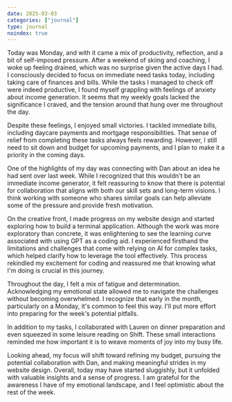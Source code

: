 ```yaml
---
date: 2025-03-03
categories: ["journal"]
type: journal
noindex: true
---
```


Today was Monday, and with it came a mix of productivity, reflection, and a bit of self-imposed pressure. After a weekend of skiing and coaching, I woke up feeling drained, which was no surprise given the active days I had. I consciously decided to focus on immediate need tasks today, including taking care of finances and bills. While the tasks I managed to check off were indeed productive, I found myself grappling with feelings of anxiety about income generation. It seems that my weekly goals lacked the significance I craved, and the tension around that hung over me throughout the day.

Despite these feelings, I enjoyed small victories. I tackled immediate bills, including daycare payments and mortgage responsibilities. That sense of relief from completing these tasks always feels rewarding. However, I still need to sit down and budget for upcoming payments, and I plan to make it a priority in the coming days.

One of the highlights of my day was connecting with Dan about an idea he had sent over last week. While I recognized that this wouldn't be an immediate income generator, it felt reassuring to know that there is potential for collaboration that aligns with both our skill sets and long-term visions. I think working with someone who shares similar goals can help alleviate some of the pressure and provide fresh motivation.

On the creative front, I made progress on my website design and started exploring how to build a terminal application. Although the work was more exploratory than concrete, it was enlightening to see the learning curve associated with using GPT as a coding aid. I experienced firsthand the limitations and challenges that come with relying on AI for complex tasks, which helped clarify how to leverage the tool effectively. This process rekindled my excitement for coding and reassured me that knowing what I'm doing is crucial in this journey.

Throughout the day, I felt a mix of fatigue and determination. Acknowledging my emotional state allowed me to navigate the challenges without becoming overwhelmed. I recognize that early in the month, particularly on a Monday, it's common to feel this way. I'll put more effort into preparing for the week's potential pitfalls.

In addition to my tasks, I collaborated with Lauren on dinner preparation and even squeezed in some leisure reading on Shift. These small interactions reminded me how important it is to weave moments of joy into my busy life.

Looking ahead, my focus will shift toward refining my budget, pursuing the potential collaboration with Dan, and making meaningful strides in my website design. Overall, today may have started sluggishly, but it unfolded with valuable insights and a sense of progress. I am grateful for the awareness I have of my emotional landscape, and I feel optimistic about the rest of the week.